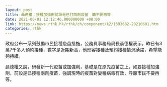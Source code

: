 ```yaml
---
layout: post
title: 聶德權：接種加強劑前設是已打兩劑疫苗　籲不要再等
date: 2021-06-01 12:12:46.000000000 +08:00
link: https://news.rthk.hk/rthk/ch/component/k2/1593682-20210601.htm
categories: rthk
---
```


政府公布一系列鼓勵市民接種疫苗措施，公務員事務局局長聶德權表示，昨日有3萬7千多人預約接種，數字是近期新高，他形容接種及預約接種情況踴躍，希望能夠持續。

聶德權又說，研發新一代疫苗或加強劑，基礎是在原先疫苗之上，如要接種加強劑，前設是已接種兩劑疫苗，強調現時的疫苗對變種病毒有效，呼籲市民不要再等。

